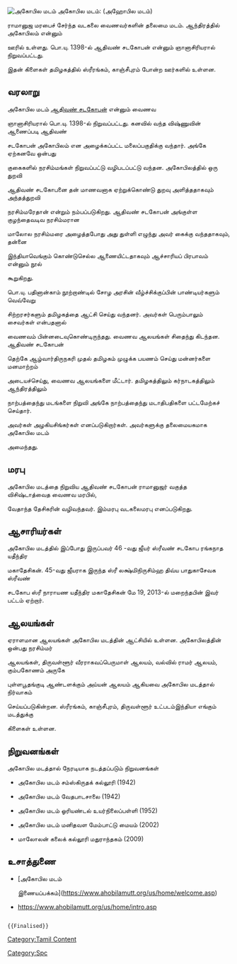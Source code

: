 ![அகோபில மடம்](அகோபில_மடம்.jpg "அகோபில மடம்") அகோபில மடம்: (அஹோபில மடம்)
ராமானுஜ மரபைச் சேர்ந்த வடகலை வைணவர்களின் தலைமை மடம். ஆந்திரத்தில் அகோபிலம் என்னும்
ஊரில் உள்ளது. பொ.யு. 1398-ல் ஆதிவண் சடகோபன் என்னும் ஞானாசிரியரால் நிறுவப்பட்டது.
இதன் கிளைகள் தமிழகத்தில் ஸ்ரீரங்கம், காஞ்சீபுரம் போன்ற ஊர்களில் உள்ளன.

## வரலாறு

அகோபில மடம் [ஆதிவண் சடகோபன்](ஆதிவண்_சடகோபன் "wikilink") என்னும் வைணவ
ஞானாசிரியரால் பொ.யு. 1398-ல் நிறுவப்பட்டது. கனவில் வந்த விஷ்ணுவின் ஆணைப்படி ஆதிவண்
சடகோபன் அகோபிலம் என அழைக்கப்பட்ட மலைப்பகுதிக்கு வந்தார். அங்கே ஏற்கனவே ஒன்பது
குகைகளில் நரசிம்மங்கள் நிறுவப்பட்டு வழிபடப்பட்டு வந்தன. அகோபிலத்தில் ஒரு துறவி
ஆதிவண் சடகோபனை தன் மாணவனாக ஏற்றுக்கொண்டு துறவு அளித்ததாகவும் அந்தத்துறவி
நரசிம்மரேதான் என்றும் நம்பப்படுகிறது. ஆதிவண் சடகோபன் அங்குள்ள குழந்தைவடிவ நரசிம்மரான
மாலோல நரசிம்மரை அழைத்தபோது அது துள்ளி எழுந்து அவர் கைக்கு வந்ததாகவும், தன்னை
இந்தியாவெங்கும் கொண்டுசெல்ல ஆணையிட்டதாகவும் ஆச்சாரியப் பிரபாவம் என்னும் நூல்
கூறுகிறது.

பொ.யு. பதினான்காம் நூற்றாண்டில் சோழ அரசின் வீழ்ச்சிக்குப்பின் பாண்டியர்களும் வெவ்வேறு
சிற்றரசர்களும் தமிழகத்தை ஆட்சி செய்து வந்தனர். அவர்கள் பெரும்பாலும் சைவர்கள் என்பதனால்
வைணவம் பின்னடைவுகொண்டிருந்தது. வைணவ ஆலயங்கள் சிதைந்து கிடந்தன. ஆதிவண் சடகோபன்
தெற்கே ஆழ்வார்திருநகரி முதல் தமிழகம் முழுக்க பயணம் செய்து மன்னர்களை மனமாற்றம்
அடையச்செய்து, வைணவ ஆலயங்களை மீட்டார். தமிழகத்திலும் கர்நாடகத்திலும் ஆந்திரத்திலும்
நாற்பத்தைந்து மடங்களை நிறுவி அங்கே நாற்பத்தைந்து மடாதிபதிகளை பட்டமேற்கச் செய்தார்.
அவர்கள் அழகியசிங்கர்கள் எனப்படுகிறார்கள். அவர்களுக்கு தலைமையகமாக அகோபில மடம்
அமைந்தது.

## மரபு

அகோபில மடத்தை நிறுவிய ஆதிவண் சடகோபன் ராமானுஜர் வகுத்த விசிஷ்டாத்வைத வைணவ மரபில்,
வேதாந்த தேசிகரின் வழிவந்தவர். இம்மரபு வடகலைமரபு எனப்படுகிறது.

## ஆசாரியர்கள்

அகோபில மடத்தில் இப்போது இருப்பவர் 46 -வது ஜீயர் ஸ்ரீவண் சடகோப ரங்கநாத யதீந்திர
மகாதேசிகன். 45-வது ஜீயராக இருந்த ஸ்ரீ லக்ஷ்மிநிருசிம்ஹ திவ்ய பாதுகாசேவக ஸ்ரீவண்
சடகோப ஸ்ரீ நாராயண யதீந்திர மகாதேசிகன் மே 19, 2013-ல் மறைந்தபின் இவர் பட்டம் ஏற்றார்.

## ஆலயங்கள்

ஏராளமான ஆலயங்கள் அகோபில மடத்தின் ஆட்சியில் உள்ளன. அகோபிலத்தின் ஒன்பது நரசிம்மர்
ஆலயங்கள், திருவள்ளூர் வீரராகவப்பெருமாள் ஆலயம், வல்வில் ராமர் ஆலயம், கும்பகோணம் அருகே
புள்ளபூதங்குடி ஆண்டளக்கும் அய்யன் ஆலயம் ஆகியவை அகோபில மடத்தால் நிர்வாகம்
செய்யப்படுகின்றன. ஸ்ரீரங்கம், காஞ்சீபுரம், திருவள்ளூர் உட்படம்இந்தியா எங்கும் மடத்துக்கு
கிளைகள் உள்ளன.

## நிறுவனங்கள்

அகோபில மடத்தால் நேரடியாக நடத்தப்படும் நிறுவனங்கள்

-   அகோபில மடம் சம்ஸ்கிருதக் கல்லூரி (1942)
-   அகோபில மடம் வேதபாடசாலை (1942)
-   அகோபில மடம் ஓரியண்டல் உயர்நிலைப்பள்ளி (1952)
-   அகோபில மடம் மனிதவள மேம்பாட்டு மையம் (2002)
-   மாலோலன் கலைக் கல்லூரி மதுராந்தகம் (2009)

## உசாத்துணை

-   [அகோபில மடம்
    இணையப்பக்கம்](https://www.ahobilamutt.org/us/home/welcome.asp)
-   <https://www.ahobilamutt.org/us/home/intro.asp>

```{=mediawiki}
{{Finalised}}
```
[Category:Tamil Content](Category:Tamil_Content "wikilink")
[Category:Spc](Category:Spc "wikilink")
